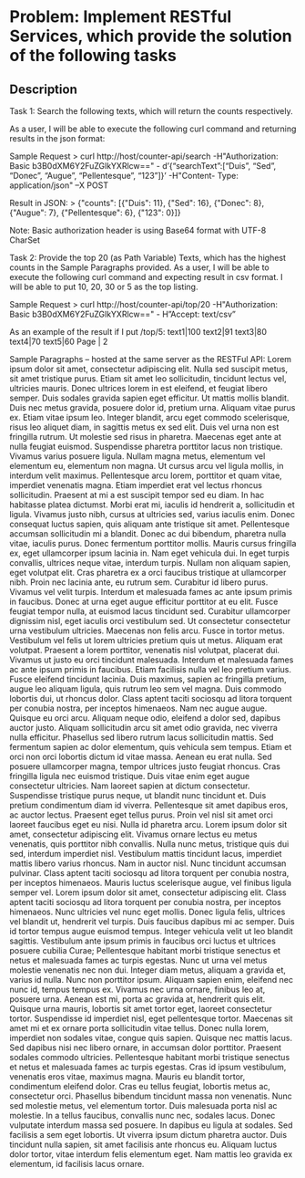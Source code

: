 Problem: Implement RESTful Services, which provide the solution of the following tasks
===================

Description
-----------
Task 1: Search the following texts, which will return the counts respectively.

As a user, I will be able to execute the following curl command and returning results in the json format:

Sample Request > curl http://host/counter-api/search -H"Authorization: Basic b3B0dXM6Y2FuZGlkYXRlcw==" - d’{“searchText”:[“Duis”, “Sed”, “Donec”, “Augue”, “Pellentesque”, “123”]}’ -H"Content- Type: application/json" –X POST

Result in JSON: > {"counts": [{"Duis": 11}, {"Sed": 16}, {"Donec": 8}, {"Augue": 7}, {"Pellentesque": 6}, {"123": 0}]}

Note: Basic authorization header is using Base64 format with UTF-8 CharSet

Task 2: Provide the top 20 (as Path Variable) Texts, which has the highest counts in the Sample Paragraphs provided.
As a user, I will be able to execute the following curl command and expecting result in csv format. I will be able to put 10, 20, 30 or 5 as the top listing.

Sample Request > curl http://host/counter-api/top/20 -H"Authorization: Basic b3B0dXM6Y2FuZGlkYXRlcw==" - H”Accept: text/csv”

As an example of the result if I put /top/5: text1|100 text2|91 text3|80 text4|70 text5|60
Page | 2

Sample Paragraphs – hosted at the same server as the RESTFul API:
Lorem ipsum dolor sit amet, consectetur adipiscing elit. Nulla sed suscipit metus, sit amet tristique purus. Etiam sit amet leo sollicitudin, tincidunt lectus vel, ultricies mauris. Donec ultrices lorem in est eleifend, et feugiat libero semper. Duis sodales gravida sapien eget efficitur. Ut mattis mollis blandit. Duis nec metus gravida, posuere dolor id, pretium urna. Aliquam vitae purus ex. Etiam vitae ipsum leo. Integer blandit, arcu eget commodo scelerisque, risus leo aliquet diam, in sagittis metus ex sed elit. Duis vel urna non est fringilla rutrum. Ut molestie sed risus in pharetra. Maecenas eget ante at nulla feugiat euismod. Suspendisse pharetra porttitor lacus non tristique. Vivamus varius posuere ligula. Nullam magna metus, elementum vel elementum eu, elementum non magna. Ut cursus arcu vel ligula mollis, in interdum velit maximus. Pellentesque arcu lorem, porttitor et quam vitae, imperdiet venenatis magna. Etiam imperdiet erat vel lectus rhoncus sollicitudin. Praesent at mi a est suscipit tempor sed eu diam. In hac habitasse platea dictumst. Morbi erat mi, iaculis id hendrerit a, sollicitudin et ligula. Vivamus justo nibh, cursus at ultricies sed, varius iaculis enim. Donec consequat luctus sapien, quis aliquam ante tristique sit amet. Pellentesque accumsan sollicitudin mi a blandit. Donec ac dui bibendum, pharetra nulla vitae, iaculis purus. Donec fermentum porttitor mollis. Mauris cursus fringilla ex, eget ullamcorper ipsum lacinia in. Nam eget vehicula dui. In eget turpis convallis, ultrices neque vitae, interdum turpis. Nullam non aliquam sapien, eget volutpat elit. Cras pharetra ex a orci faucibus tristique at ullamcorper nibh. Proin nec lacinia ante, eu rutrum sem. Curabitur id libero purus. Vivamus vel velit turpis. Interdum et malesuada fames ac ante ipsum primis in faucibus. Donec at urna eget augue efficitur porttitor at eu elit. Fusce feugiat tempor nulla, at euismod lacus tincidunt sed. Curabitur ullamcorper dignissim nisl, eget iaculis orci vestibulum sed. Ut consectetur consectetur urna vestibulum ultricies. Maecenas non felis arcu. Fusce in tortor metus. Vestibulum vel felis ut lorem ultricies pretium quis ut metus. Aliquam erat volutpat. Praesent a lorem porttitor, venenatis nisl volutpat, placerat dui. Vivamus ut justo eu orci tincidunt malesuada. Interdum et malesuada fames ac ante ipsum primis in faucibus. Etiam facilisis nulla vel leo pretium varius. Fusce eleifend tincidunt lacinia. Duis maximus, sapien ac fringilla pretium, augue leo aliquam ligula, quis rutrum leo sem vel magna. Duis commodo lobortis dui, ut rhoncus dolor. Class aptent taciti sociosqu ad litora torquent per conubia nostra, per inceptos himenaeos. Nam nec augue augue. Quisque eu orci arcu. Aliquam neque odio, eleifend a dolor sed, dapibus auctor justo. Aliquam sollicitudin arcu sit amet odio gravida, nec viverra nulla efficitur. Phasellus sed libero rutrum lacus sollicitudin mattis. Sed fermentum sapien ac dolor elementum, quis vehicula sem tempus. Etiam et orci non orci lobortis dictum id vitae massa. Aenean eu erat nulla. Sed posuere ullamcorper magna, tempor ultrices justo feugiat rhoncus. Cras fringilla ligula nec euismod tristique. Duis vitae enim eget augue consectetur ultricies. Nam laoreet sapien at dictum consectetur. Suspendisse tristique purus neque, ut blandit nunc tincidunt et. Duis pretium condimentum diam id viverra. Pellentesque sit amet dapibus eros, ac auctor lectus. Praesent eget tellus purus. Proin vel nisl sit amet orci laoreet faucibus eget eu nisi. Nulla id pharetra arcu. Lorem ipsum dolor sit amet, consectetur adipiscing elit. Vivamus ornare lectus eu metus venenatis, quis porttitor nibh convallis. Nulla nunc metus, tristique quis dui sed, interdum imperdiet nisl. Vestibulum mattis tincidunt lacus, imperdiet mattis libero varius rhoncus. Nam in auctor nisl. Nunc tincidunt accumsan pulvinar. Class aptent taciti sociosqu ad litora torquent per conubia nostra, per inceptos himenaeos. Mauris luctus scelerisque augue, vel finibus ligula semper vel. Lorem ipsum dolor sit amet, consectetur adipiscing elit. Class aptent taciti sociosqu ad litora torquent per conubia nostra, per inceptos himenaeos. Nunc ultricies vel nunc eget mollis. Donec ligula felis, ultrices vel blandit ut, hendrerit vel turpis. Duis faucibus dapibus mi ac semper. Duis id tortor tempus augue euismod tempus. Integer vehicula velit ut leo blandit sagittis. Vestibulum ante ipsum primis in faucibus orci luctus et ultrices posuere cubilia Curae; Pellentesque habitant morbi tristique senectus et netus et malesuada fames ac turpis egestas. Nunc ut urna vel metus molestie venenatis nec non dui. Integer diam metus, aliquam a gravida et, varius id nulla. Nunc non porttitor ipsum. Aliquam sapien enim, eleifend nec nunc id, tempus tempus ex. Vivamus nec urna ornare, finibus leo at, posuere urna. Aenean est mi, porta ac gravida at, hendrerit quis elit. Quisque urna mauris, lobortis sit amet tortor eget, laoreet consectetur tortor. Suspendisse id imperdiet nisl, eget pellentesque tortor. Maecenas sit amet mi et ex ornare porta sollicitudin vitae tellus. Donec nulla lorem, imperdiet non sodales vitae, congue quis sapien. Quisque nec mattis lacus. Sed dapibus nisi nec libero ornare, in accumsan dolor porttitor. Praesent sodales commodo ultricies. Pellentesque habitant morbi tristique senectus et netus et malesuada fames ac turpis egestas. Cras id ipsum vestibulum, venenatis eros vitae, maximus magna. Mauris eu blandit tortor, condimentum eleifend dolor. Cras eu tellus feugiat, lobortis metus ac, consectetur orci. Phasellus bibendum tincidunt massa non venenatis. Nunc sed molestie metus, vel elementum tortor. Duis malesuada porta nisl ac molestie. In a tellus faucibus, convallis nunc nec, sodales lacus. Donec vulputate interdum massa sed posuere. In dapibus eu ligula at sodales. Sed facilisis a sem eget lobortis. Ut viverra ipsum dictum pharetra auctor. Duis tincidunt nulla sapien, sit amet facilisis ante rhoncus eu. Aliquam luctus dolor tortor, vitae interdum felis elementum eget. Nam mattis leo gravida ex elementum, id facilisis lacus ornare.
